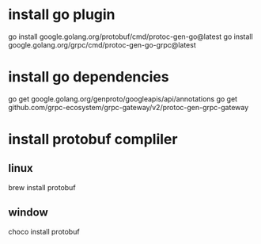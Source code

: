 # install go plugin
go install google.golang.org/protobuf/cmd/protoc-gen-go@latest
go install google.golang.org/grpc/cmd/protoc-gen-go-grpc@latest

# install go dependencies
go get google.golang.org/genproto/googleapis/api/annotations
go get github.com/grpc-ecosystem/grpc-gateway/v2/protoc-gen-grpc-gateway

# install protobuf compliler
## linux
brew install protobuf

## window
choco install protobuf